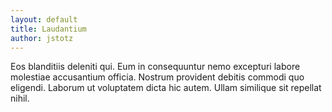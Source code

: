 ```yaml
---
layout: default
title: Laudantium
author: jstotz
---
```


Eos blanditiis deleniti qui. Eum in consequuntur nemo excepturi labore molestiae accusantium officia. Nostrum provident debitis commodi quo eligendi. Laborum ut voluptatem dicta hic autem. Ullam similique sit repellat nihil.
